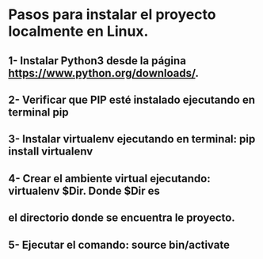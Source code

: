 # Pasos para instalar el proyecto localmente en Linux.

## 1- Instalar Python3 desde la página https://www.python.org/downloads/.
## 2- Verificar que PIP esté instalado ejecutando en terminal pip
## 3- Instalar virtualenv ejecutando en terminal: pip install virtualenv 
## 4- Crear el ambiente virtual ejecutando: virtualenv $Dir. Donde $Dir es 
## el directorio donde se encuentra le proyecto.
## 5- Ejecutar el comando: source bin/activate


